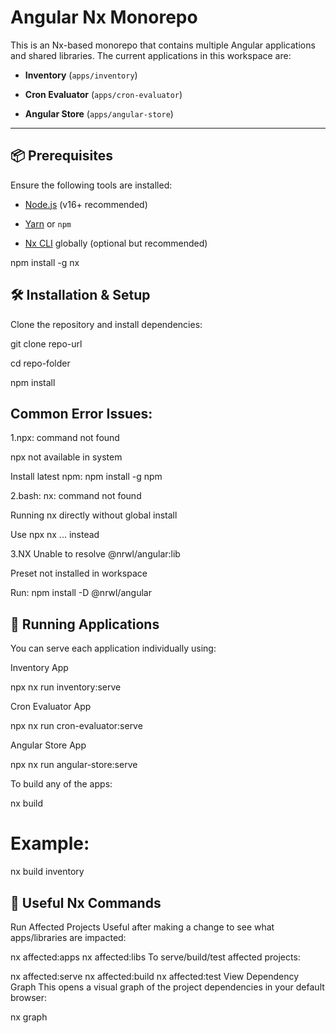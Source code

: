 # Angular Nx Monorepo

This is an Nx-based monorepo that contains multiple Angular applications and shared libraries. The current applications in this workspace are:

- **Inventory** (`apps/inventory`)

- **Cron Evaluator** (`apps/cron-evaluator`)

- **Angular Store** (`apps/angular-store`)

---

## 📦 Prerequisites

Ensure the following tools are installed:

- [Node.js](https://nodejs.org/) (v16+ recommended)

- [Yarn](https://classic.yarnpkg.com/en/docs/install) or `npm`

- [Nx CLI](https://nx.dev/cli) globally (optional but recommended)

npm install -g nx


## 🛠️ Installation & Setup

Clone the repository and install dependencies:

git clone repo-url

cd repo-folder

npm install


## Common Error Issues: 

1.npx: command not found 

npx not available in system 

Install latest npm: npm install -g npm 

2.bash: nx: command not found 

Running nx directly without global install 

Use npx nx ... instead 

3.NX Unable to resolve @nrwl/angular:lib 

Preset not installed in workspace 

Run: npm install -D @nrwl/angular 


## 🚀 Running Applications

You can serve each application individually using:

Inventory App

npx nx run inventory:serve

Cron Evaluator App

npx nx run cron-evaluator:serve

Angular Store App

npx nx run angular-store:serve

To build any of the apps:

nx build <app-name>
# Example:
nx build inventory

## 🧠 Useful Nx Commands
Run Affected Projects
Useful after making a change to see what apps/libraries are impacted:

nx affected:apps
nx affected:libs
To serve/build/test affected projects:

nx affected:serve
nx affected:build
nx affected:test
View Dependency Graph
This opens a visual graph of the project dependencies in your default browser:

nx graph
